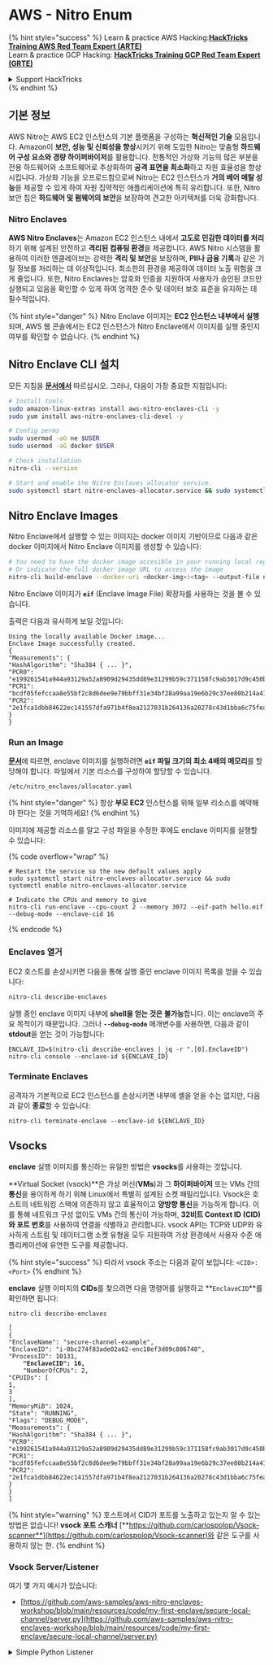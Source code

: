 # AWS - Nitro Enum

{% hint style="success" %}
Learn & practice AWS Hacking:<img src="/.gitbook/assets/image.png" alt="" data-size="line">[**HackTricks Training AWS Red Team Expert (ARTE)**](https://training.hacktricks.xyz/courses/arte)<img src="/.gitbook/assets/image.png" alt="" data-size="line">\
Learn & practice GCP Hacking: <img src="/.gitbook/assets/image (2).png" alt="" data-size="line">[**HackTricks Training GCP Red Team Expert (GRTE)**<img src="/.gitbook/assets/image (2).png" alt="" data-size="line">](https://training.hacktricks.xyz/courses/grte)

<details>

<summary>Support HackTricks</summary>

* Check the [**subscription plans**](https://github.com/sponsors/carlospolop)!
* **Join the** 💬 [**Discord group**](https://discord.gg/hRep4RUj7f) or the [**telegram group**](https://t.me/peass) or **follow** us on **Twitter** 🐦 [**@hacktricks\_live**](https://twitter.com/hacktricks\_live)**.**
* **Share hacking tricks by submitting PRs to the** [**HackTricks**](https://github.com/carlospolop/hacktricks) and [**HackTricks Cloud**](https://github.com/carlospolop/hacktricks-cloud) github repos.

</details>
{% endhint %}

## 기본 정보

AWS Nitro는 AWS EC2 인스턴스의 기본 플랫폼을 구성하는 **혁신적인 기술** 모음입니다. Amazon이 **보안, 성능 및 신뢰성을 향상**시키기 위해 도입한 Nitro는 맞춤형 **하드웨어 구성 요소와 경량 하이퍼바이저**를 활용합니다. 전통적인 가상화 기능의 많은 부분을 전용 하드웨어와 소프트웨어로 추상화하여 **공격 표면을 최소화**하고 자원 효율성을 향상시킵니다. 가상화 기능을 오프로드함으로써 Nitro는 EC2 인스턴스가 **거의 베어 메탈 성능**을 제공할 수 있게 하여 자원 집약적인 애플리케이션에 특히 유리합니다. 또한, Nitro 보안 칩은 **하드웨어 및 펌웨어의 보안**을 보장하여 견고한 아키텍처를 더욱 강화합니다.

### Nitro Enclaves

**AWS Nitro Enclaves**는 Amazon EC2 인스턴스 내에서 **고도로 민감한 데이터를 처리**하기 위해 설계된 안전하고 **격리된 컴퓨팅 환경**을 제공합니다. AWS Nitro 시스템을 활용하여 이러한 엔클레이브는 강력한 **격리 및 보안**을 보장하며, **PII나 금융 기록**과 같은 기밀 정보를 처리하는 데 이상적입니다. 최소한의 환경을 제공하여 데이터 노출 위험을 크게 줄입니다. 또한, Nitro Enclaves는 암호화 인증을 지원하여 사용자가 승인된 코드만 실행되고 있음을 확인할 수 있게 하여 엄격한 준수 및 데이터 보호 표준을 유지하는 데 필수적입니다.

{% hint style="danger" %}
Nitro Enclave 이미지는 **EC2 인스턴스 내부에서 실행**되며, AWS 웹 콘솔에서는 EC2 인스턴스가 Nitro Enclave에서 이미지를 실행 중인지 여부를 확인할 수 없습니다.
{% endhint %}

## Nitro Enclave CLI 설치

모든 지침을 [**문서에서**](https://catalog.us-east-1.prod.workshops.aws/event/dashboard/en-US/workshop/1-my-first-enclave/1-1-nitro-enclaves-cli#run-connect-and-terminate-the-enclave) 따르십시오. 그러나, 다음이 가장 중요한 지침입니다:
```bash
# Install tools
sudo amazon-linux-extras install aws-nitro-enclaves-cli -y
sudo yum install aws-nitro-enclaves-cli-devel -y

# Config perms
sudo usermod -aG ne $USER
sudo usermod -aG docker $USER

# Check installation
nitro-cli --version

# Start and enable the Nitro Enclaves allocator service.
sudo systemctl start nitro-enclaves-allocator.service && sudo systemctl enable nitro-enclaves-allocator.service
```
## Nitro Enclave Images

Nitro Enclave에서 실행할 수 있는 이미지는 docker 이미지 기반이므로 다음과 같은 docker 이미지에서 Nitro Enclave 이미지를 생성할 수 있습니다:
```bash
# You need to have the docker image accesible in your running local registry
# Or indicate the full docker image URL to access the image
nitro-cli build-enclave --docker-uri <docker-img>:<tag> --output-file nitro-img.eif
```
Nitro Enclave 이미지가 **`eif`** (Enclave Image File) 확장자를 사용하는 것을 볼 수 있습니다.

출력은 다음과 유사하게 보일 것입니다:
```
Using the locally available Docker image...
Enclave Image successfully created.
{
"Measurements": {
"HashAlgorithm": "Sha384 { ... }",
"PCR0": "e199261541a944a93129a52a8909d29435dd89e31299b59c371158fc9ab3017d9c450b0a580a487e330b4ac691943284",
"PCR1": "bcdf05fefccaa8e55bf2c8d6dee9e79bbff31e34bf28a99aa19e6b29c37ee80b214a414b7607236edf26fcb78654e63f",
"PCR2": "2e1fca1dbb84622ec141557dfa971b4f8ea2127031b264136a20278c43d1bba6c75fea286cd4de9f00450b6a8db0e6d3"
}
}
```
### Run an Image

[**문서**](https://catalog.us-east-1.prod.workshops.aws/event/dashboard/en-US/workshop/1-my-first-enclave/1-1-nitro-enclaves-cli#run-connect-and-terminate-the-enclave)에 따르면, enclave 이미지를 실행하려면 **`eif` 파일 크기의 최소 4배의 메모리**를 할당해야 합니다. 파일에서 기본 리소스를 구성하여 할당할 수 있습니다.
```shell
/etc/nitro_enclaves/allocator.yaml
```
{% hint style="danger" %}
항상 **부모 EC2** 인스턴스를 위해 일부 리소스를 예약해야 한다는 것을 기억하세요!
{% endhint %}

이미지에 제공할 리소스를 알고 구성 파일을 수정한 후에도 enclave 이미지를 실행할 수 있습니다:

{% code overflow="wrap" %}
```shell
# Restart the service so the new default values apply
sudo systemctl start nitro-enclaves-allocator.service && sudo systemctl enable nitro-enclaves-allocator.service

# Indicate the CPUs and memory to give
nitro-cli run-enclave --cpu-count 2 --memory 3072 --eif-path hello.eif --debug-mode --enclave-cid 16
```
{% endcode %}

### Enclaves 열거

EC2 호스트를 손상시키면 다음을 통해 실행 중인 enclave 이미지 목록을 얻을 수 있습니다:
```bash
nitro-cli describe-enclaves
```
실행 중인 enclave 이미지 내부에 **shell을 얻는 것은 불가능**합니다. 이는 enclave의 주요 목적이기 때문입니다. 그러나 **`--debug-mode`** 매개변수를 사용하면, 다음과 같이 **stdout**을 얻는 것이 가능합니다:
```shell
ENCLAVE_ID=$(nitro-cli describe-enclaves | jq -r ".[0].EnclaveID")
nitro-cli console --enclave-id ${ENCLAVE_ID}
```
### Terminate Enclaves

공격자가 기본적으로 EC2 인스턴스를 손상시키면 내부에 셸을 얻을 수는 없지만, 다음과 같이 **종료**할 수 있습니다:
```shell
nitro-cli terminate-enclave --enclave-id ${ENCLAVE_ID}
```
## Vsocks

**enclave** 실행 이미지를 통신하는 유일한 방법은 **vsocks**를 사용하는 것입니다.

**Virtual Socket (vsock)**은 가상 머신(**VMs**)과 그 **하이퍼바이저** 또는 VMs 간의 **통신**을 용이하게 하기 위해 Linux에서 특별히 설계된 소켓 패밀리입니다. Vsock은 호스트의 네트워킹 스택에 의존하지 않고 효율적이고 **양방향 통신**을 가능하게 합니다. 이를 통해 네트워크 구성 없이도 VMs 간의 통신이 가능하며, **32비트 Context ID (CID)와 포트 번호**를 사용하여 연결을 식별하고 관리합니다. vsock API는 TCP와 UDP와 유사하게 스트림 및 데이터그램 소켓 유형을 모두 지원하여 가상 환경에서 사용자 수준 애플리케이션에 유연한 도구를 제공합니다.

{% hint style="success" %}
따라서 vsock 주소는 다음과 같이 보입니다: `<CID>:<Port>`
{% endhint %}

**enclave** 실행 이미지의 **CIDs**를 찾으려면 다음 명령어를 실행하고 **`EnclaveCID`**를 확인하면 됩니다:

<pre class="language-bash"><code class="lang-bash">nitro-cli describe-enclaves

[
{
"EnclaveName": "secure-channel-example",
"EnclaveID": "i-0bc274f83ade02a62-enc18ef3d09c886748",
"ProcessID": 10131,
<strong>    "EnclaveCID": 16,
</strong>    "NumberOfCPUs": 2,
"CPUIDs": [
1,
3
],
"MemoryMiB": 1024,
"State": "RUNNING",
"Flags": "DEBUG_MODE",
"Measurements": {
"HashAlgorithm": "Sha384 { ... }",
"PCR0": "e199261541a944a93129a52a8909d29435dd89e31299b59c371158fc9ab3017d9c450b0a580a487e330b4ac691943284",
"PCR1": "bcdf05fefccaa8e55bf2c8d6dee9e79bbff31e34bf28a99aa19e6b29c37ee80b214a414b7607236edf26fcb78654e63f",
"PCR2": "2e1fca1dbb84622ec141557dfa971b4f8ea2127031b264136a20278c43d1bba6c75fea286cd4de9f00450b6a8db0e6d3"
}
}
]
</code></pre>

{% hint style="warning" %}
호스트에서 CID가 포트를 노출하고 있는지 알 수 있는 방법은 없습니다! **vsock 포트 스캐너** [**https://github.com/carlospolop/Vsock-scanner**](https://github.com/carlospolop/Vsock-scanner)와 같은 도구를 사용하지 않는 한.
{% endhint %}

### Vsock Server/Listener

여기 몇 가지 예시가 있습니다:

* [https://github.com/aws-samples/aws-nitro-enclaves-workshop/blob/main/resources/code/my-first-enclave/secure-local-channel/server.py](https://github.com/aws-samples/aws-nitro-enclaves-workshop/blob/main/resources/code/my-first-enclave/secure-local-channel/server.py)

<details>

<summary>Simple Python Listener</summary>
```python
#!/usr/bin/env python3

# From
https://medium.com/@F.DL/understanding-vsock-684016cf0eb0

import socket

CID = socket.VMADDR_CID_HOST
PORT = 9999

s = socket.socket(socket.AF_VSOCK, socket.SOCK_STREAM)
s.bind((CID, PORT))
s.listen()
(conn, (remote_cid, remote_port)) = s.accept()

print(f"Connection opened by cid={remote_cid} port={remote_port}")

while True:
buf = conn.recv(64)
if not buf:
break

print(f"Received bytes: {buf}")
```
</details>
```bash
# Using socat
socat VSOCK-LISTEN:<port>,fork EXEC:"echo Hello from server!"
```
### Vsock Client

예시:

* [https://github.com/aws-samples/aws-nitro-enclaves-workshop/blob/main/resources/code/my-first-enclave/secure-local-channel/client.py](https://github.com/aws-samples/aws-nitro-enclaves-workshop/blob/main/resources/code/my-first-enclave/secure-local-channel/client.py)

<details>

<summary>간단한 Python Client</summary>
```python
#!/usr/bin/env python3

#From https://medium.com/@F.DL/understanding-vsock-684016cf0eb0

import socket

CID = socket.VMADDR_CID_HOST
PORT = 9999

s = socket.socket(socket.AF_VSOCK, socket.SOCK_STREAM)
s.connect((CID, PORT))
s.sendall(b"Hello, world!")
s.close()
```
</details>
```bash
# Using socat
echo "Hello, vsock!" | socat - VSOCK-CONNECT:3:5000
```
### Vsock Proxy

vsock-proxy 도구는 다른 주소로 vsock 프록시를 프록시할 수 있게 해줍니다. 예를 들어:
```bash
vsock-proxy 8001 ip-ranges.amazonaws.com 443 --config your-vsock-proxy.yaml
```
이것은 **vsock의 로컬 포트 8001**을 `ip-ranges.amazonaws.com:443`로 포워딩하며, 파일 **`your-vsock-proxy.yaml`**은 `ip-ranges.amazonaws.com:443`에 접근할 수 있도록 다음과 같은 내용을 포함할 수 있습니다:
```yaml
allowlist:
- {address: ip-ranges.amazonaws.com, port: 443}
```
EC2 호스트에서 사용되는 vsock 주소(**`<CID>:<Port>`**)를 볼 수 있습니다 (`3:8001`에 주목하십시오. 3은 CID이고 8001은 포트입니다):

{% code overflow="wrap" %}
```bash
sudo ss -l -p -n | grep v_str
v_str LISTEN 0      0                                                                              3:8001                   *:*     users:(("vsock-proxy",pid=9458,fd=3))
```
{% endcode %}

## Nitro Enclave Atestation & KMS

Nitro Enclaves SDK는 enclave가 Nitro **Hypervisor**로부터 **암호학적으로 서명된 attestation 문서**를 요청할 수 있게 합니다. 이 문서에는 해당 enclave에 고유한 **측정값**이 포함됩니다. 이러한 측정값은 **해시 및 플랫폼 구성 레지스터(PCR)**를 포함하며, attestation 과정에서 **enclave의 신원을 증명**하고 **외부 서비스와의 신뢰를 구축**하는 데 사용됩니다. attestation 문서에는 일반적으로 PCR0, PCR1, PCR2와 같은 값이 포함되며, 이는 enclave EIF를 구축하고 저장할 때 접하게 되는 값입니다.

[**문서**](https://catalog.us-east-1.prod.workshops.aws/event/dashboard/en-US/workshop/1-my-first-enclave/1-3-cryptographic-attestation#a-unique-feature-on-nitro-enclaves)에 따르면, 다음은 PCR 값입니다:

<table><thead><tr><th width="97">PCR</th><th width="221">Hash of ...</th><th>Description</th></tr></thead><tbody><tr><td>PCR0</td><td>Enclave image file</td><td>이미지 파일의 내용의 연속적인 측정값, 섹션 데이터 제외.</td></tr><tr><td>PCR1</td><td>Linux kernel and bootstrap</td><td>커널 및 부트 ramfs 데이터의 연속적인 측정값.</td></tr><tr><td>PCR2</td><td>Application</td><td>부트 ramfs를 제외한 사용자 애플리케이션의 연속적이고 순차적인 측정값.</td></tr><tr><td>PCR3</td><td>IAM role assigned to the parent instance</td><td>상위 인스턴스에 할당된 IAM 역할의 연속적인 측정값. 상위 인스턴스에 올바른 IAM 역할이 할당된 경우에만 attestation 과정이 성공하도록 보장.</td></tr><tr><td>PCR4</td><td>Instance ID of the parent instance</td><td>상위 인스턴스의 ID의 연속적인 측정값. 상위 인스턴스에 특정 인스턴스 ID가 있는 경우에만 attestation 과정이 성공하도록 보장.</td></tr><tr><td>PCR8</td><td>Enclave image file signing certificate</td><td>enclave 이미지 파일에 지정된 서명 인증서의 측정값. 특정 인증서로 서명된 enclave 이미지 파일에서 부팅된 경우에만 attestation 과정이 성공하도록 보장.</td></tr></tbody></table>

**암호학적 attestation**을 애플리케이션에 통합하고 **AWS KMS**와 같은 서비스와의 사전 구축된 통합을 활용할 수 있습니다. AWS KMS는 **enclave attestation을 검증**할 수 있으며, 키 정책에서 attestation 기반 조건 키(`kms:RecipientAttestation:ImageSha384` 및 `kms:RecipientAttestation:PCR`)를 제공합니다. 이러한 정책은 AWS KMS가 **enclave의 attestation 문서가 유효하고** 지정된 조건을 충족하는 경우에만 KMS 키를 사용한 작업을 허용하도록 보장합니다.

{% hint style="success" %}
디버그 모드(--debug)에서 Enclaves는 PCR이 모두 0으로 구성된(`000000000000000000000000000000000000000000000000`) attestation 문서를 생성합니다. 따라서 이러한 값을 확인하는 KMS 정책은 실패할 것입니다.
{% endhint %}

### PCR Bypass

공격자의 관점에서 보면, 일부 PCR은 enclave 이미지의 일부 또는 전체를 수정해도 여전히 유효할 수 있습니다(예: PCR4는 상위 인스턴스의 ID만 확인하므로 해당 EC2에서 어떤 enclave 이미지를 실행해도 이 PCR 요구 사항을 충족할 수 있습니다).

따라서 EC2 인스턴스를 손상시킨 공격자는 이러한 보호를 우회하기 위해 다른 enclave 이미지를 실행할 수 있습니다.

각 보호를 우회하기 위해 이미지를 수정/생성하는 방법에 대한 연구는 아직 진행 중입니다.

## References

* [https://medium.com/@F.DL/understanding-vsock-684016cf0eb0](https://medium.com/@F.DL/understanding-vsock-684016cf0eb0)
* AWS의 Nitro 튜토리얼 모든 부분: [https://catalog.us-east-1.prod.workshops.aws/event/dashboard/en-US/workshop/1-my-first-enclave/1-1-nitro-enclaves-cli](https://catalog.us-east-1.prod.workshops.aws/event/dashboard/en-US/workshop/1-my-first-enclave/1-1-nitro-enclaves-cli)

{% hint style="success" %}
AWS Hacking 학습 및 연습:<img src="/.gitbook/assets/image.png" alt="" data-size="line">[**HackTricks Training AWS Red Team Expert (ARTE)**](https://training.hacktricks.xyz/courses/arte)<img src="/.gitbook/assets/image.png" alt="" data-size="line">\
GCP Hacking 학습 및 연습: <img src="/.gitbook/assets/image (2).png" alt="" data-size="line">[**HackTricks Training GCP Red Team Expert (GRTE)**<img src="/.gitbook/assets/image (2).png" alt="" data-size="line">](https://training.hacktricks.xyz/courses/grte)

<details>

<summary>HackTricks 지원</summary>

* [**구독 플랜**](https://github.com/sponsors/carlospolop)을 확인하세요!
* 💬 [**Discord 그룹**](https://discord.gg/hRep4RUj7f) 또는 [**telegram 그룹**](https://t.me/peass)에 가입하거나 **Twitter** 🐦 [**@hacktricks\_live**](https://twitter.com/hacktricks\_live)을 팔로우하세요.
* **PR을 제출하여** [**HackTricks**](https://github.com/carlospolop/hacktricks) 및 [**HackTricks Cloud**](https://github.com/carlospolop/hacktricks-cloud) github 저장소에 해킹 트릭을 공유하세요.

</details>
{% endhint %}
